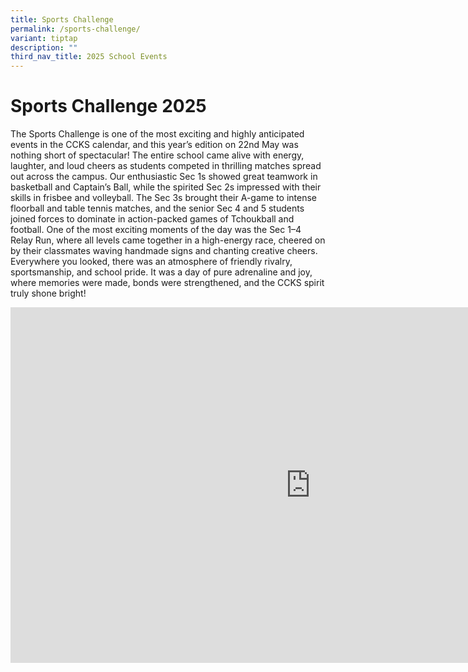 ```yaml
---
title: Sports Challenge
permalink: /sports-challenge/
variant: tiptap
description: ""
third_nav_title: 2025 School Events
---
```

<h1><strong>Sports Challenge 2025</strong></h1>
<p>The Sports Challenge is one of the most exciting and highly anticipated
events in the CCKS calendar, and this year’s edition on 22nd May was nothing
short of spectacular! The entire school came alive with energy, laughter,
and loud cheers as students competed in thrilling matches spread out across
the campus. Our enthusiastic Sec 1s showed great teamwork in basketball
and Captain’s Ball, while the spirited Sec 2s impressed with their skills
in frisbee and volleyball. The Sec 3s brought their A-game to intense floorball
and table tennis matches, and the senior Sec 4 and 5 students joined forces
to dominate in action-packed games of Tchoukball and football. One of the
most exciting moments of the day was the Sec 1–4 Relay Run, where all levels
came together in a high-energy race, cheered on by their classmates waving
handmade signs and chanting creative cheers. Everywhere you looked, there
was an atmosphere of friendly rivalry, sportsmanship, and school pride.
It was a day of pure adrenaline and joy, where memories were made, bonds
were strengthened, and the CCKS spirit truly shone bright!</p>
<div class="iframe-wrapper">
<iframe height="569" width="960" allowfullscreen="true" frameborder="0" src="https://docs.google.com/presentation/d/e/2PACX-1vSe8Xz5PjQY6eWnPWH0dusvr15L2iJJ9P6T0MRjHZVLcbHBJsKSx2hAlFLbZmoo1jDX52acw4QwzTBG/pubembed?start=true&amp;loop=true&amp;delayms=3000"></iframe>
</div>
<p></p>
